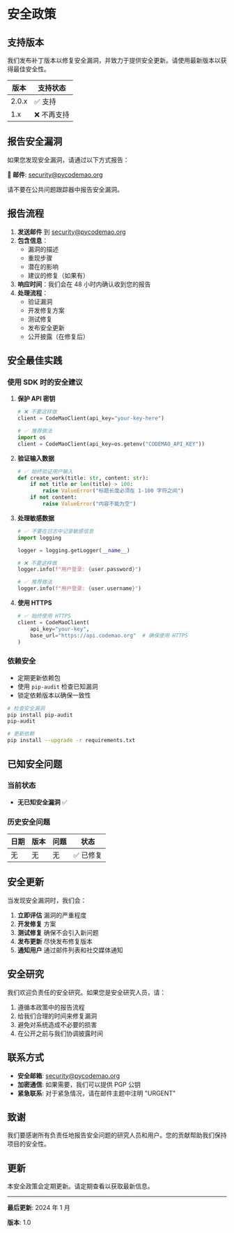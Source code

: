 # 安全政策

## 支持版本

我们发布补丁版本以修复安全漏洞，并致力于提供安全更新。请使用最新版本以获得最佳安全性。

| 版本 | 支持状态 |
|------|----------|
| 2.0.x | ✅ 支持 |
| 1.x | ❌ 不再支持 |

## 报告安全漏洞

如果您发现安全漏洞，请通过以下方式报告：

**📧 邮件**: [security@pycodemao.org](mailto:security@pycodemao.org)

请不要在公共问题跟踪器中报告安全漏洞。

## 报告流程

1. **发送邮件** 到 [security@pycodemao.org](mailto:security@pycodemao.org)
2. **包含信息**：
   - 漏洞的描述
   - 重现步骤
   - 潜在的影响
   - 建议的修复（如果有）
3. **响应时间**：我们会在 48 小时内确认收到您的报告
4. **处理流程**：
   - 验证漏洞
   - 开发修复方案
   - 测试修复
   - 发布安全更新
   - 公开披露（在修复后）

## 安全最佳实践

### 使用 SDK 时的安全建议

1. **保护 API 密钥**
   ```python
   # ❌ 不要这样做
   client = CodeMaoClient(api_key="your-key-here")
   
   # ✅ 推荐做法
   import os
   client = CodeMaoClient(api_key=os.getenv("CODEMAO_API_KEY"))
   ```

2. **验证输入数据**
   ```python
   # ✅ 始终验证用户输入
   def create_work(title: str, content: str):
       if not title or len(title) > 100:
           raise ValueError("标题长度必须在 1-100 字符之间")
       if not content:
           raise ValueError("内容不能为空")
   ```

3. **处理敏感数据**
   ```python
   # ✅ 不要在日志中记录敏感信息
   import logging
   
   logger = logging.getLogger(__name__)
   
   # ❌ 不要这样做
   logger.info(f"用户登录: {user.password}")
   
   # ✅ 推荐做法
   logger.info(f"用户登录: {user.username}")
   ```

4. **使用 HTTPS**
   ```python
   # ✅ 始终使用 HTTPS
   client = CodeMaoClient(
       api_key="your-key",
       base_url="https://api.codemao.org"  # 确保使用 HTTPS
   )
   ```

### 依赖安全

- 定期更新依赖包
- 使用 `pip-audit` 检查已知漏洞
- 锁定依赖版本以确保一致性

```bash
# 检查安全漏洞
pip install pip-audit
pip-audit

# 更新依赖
pip install --upgrade -r requirements.txt
```

## 已知安全问题

### 当前状态

- **无已知安全漏洞** ✅

### 历史安全问题

| 日期 | 版本 | 问题 | 状态 |
|------|------|------|------|
| 无 | 无 | 无 | ✅ 已修复 |

## 安全更新

当发现安全漏洞时，我们会：

1. **立即评估** 漏洞的严重程度
2. **开发修复** 方案
3. **测试修复** 确保不会引入新问题
4. **发布更新** 尽快发布修复版本
5. **通知用户** 通过邮件列表和社交媒体通知

## 安全研究

我们欢迎负责任的安全研究。如果您是安全研究人员，请：

1. 遵循本政策中的报告流程
2. 给我们合理的时间来修复漏洞
3. 避免对系统造成不必要的损害
4. 在公开之前与我们协调披露时间

## 联系方式

- **安全邮箱**: [security@pycodemao.org](mailto:security@pycodemao.org)
- **加密通信**: 如果需要，我们可以提供 PGP 公钥
- **紧急联系**: 对于紧急情况，请在邮件主题中注明 "URGENT"

## 致谢

我们要感谢所有负责任地报告安全问题的研究人员和用户。您的贡献帮助我们保持项目的安全性。

## 更新

本安全政策会定期更新。请定期查看以获取最新信息。

---

**最后更新**: 2024 年 1 月

**版本**: 1.0